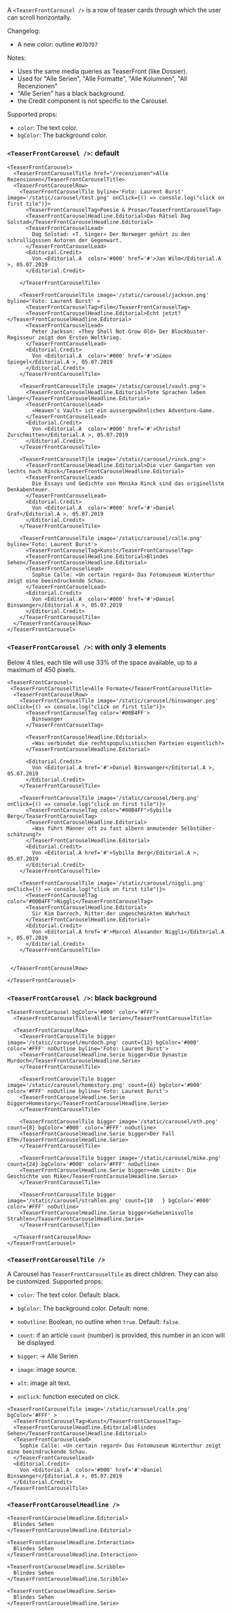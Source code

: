 A `<TeaserFrontCarousel />` is a row of teaser cards through which the user can scroll horizontally.

Changelog:
- A new color: outline `#D7D7D7`

Notes:
- Uses the same media queries as TeaserFront (like Dossier).
- Used for "Alle Serien", "Alle Formatte", "Alle Kolumnen", "All Recenzionen"
- "Alle Serien" has a black background.
- the Credit component is not specific to the Carousel.


Supported props:
- `color`: The text color.
- `bgColor`: The background color.


### `<TeaserFrontCarousel />`: default

```react|responsive
<TeaserFrontCarousel>
  <TeaserFrontCarouselTitle href="/recenzionen">Alle Rezensionen</TeaserFrontCarouselTitle>
  <TeaserFrontCarouselRow>
    <TeaserFrontCarouselTile byline='Foto: Laurent Burst' image='/static/carousel/test.png' onClick={() => console.log("click on first tile")}>
      <TeaserFrontCarouselTag>Poesie & Prosa</TeaserFrontCarouselTag>
      <TeaserFrontCarouselHeadline.Editorial>Das Rätsel Dag Solstad</TeaserFrontCarouselHeadline.Editorial>
      <TeaserFrontCarouselLead>
        Dag Solstad: «T. Singer» Der Norweger gehört zu den schrulligsssen Autoren der Gegenwart.
      </TeaserFrontCarouselLead>
      <Editorial.Credit>
        Von <Editorial.A  color='#000' href='#'>Jan Wilm</Editorial.A >, 05.07.2019
      </Editorial.Credit>

    </TeaserFrontCarouselTile>

    <TeaserFrontCarouselTile image='/static/carousel/jackson.png' byline='Foto: Laurent Burst' >
      <TeaserFrontCarouselTag>Film</TeaserFrontCarouselTag>
      <TeaserFrontCarouselHeadline.Editorial>Echt jetzt?</TeaserFrontCarouselHeadline.Editorial>
      <TeaserFrontCarouselLead>
        Peter Jackson: «They Shall Not Grow Old» Der Blockbuster-Regisseur zeigt den Ersten Weltkrieg.
      </TeaserFrontCarouselLead>
      <Editorial.Credit>
        Von <Editorial.A  color='#000' href='#'>Simon Spiegel</Editorial.A >, 05.07.2019
      </Editorial.Credit>
    </TeaserFrontCarouselTile>

    <TeaserFrontCarouselTile image='/static/carousel/vault.png'>
      <TeaserFrontCarouselHeadline.Editorial>Tote Sprachen leben länger</TeaserFrontCarouselHeadline.Editorial>
      <TeaserFrontCarouselLead>
        «Heaven’s Vault» ist ein aussergewöhnliches Adventure-Game.
      </TeaserFrontCarouselLead>
      <Editorial.Credit>
        Von <Editorial.A  color='#000' href='#'>Christof Zurschmitten</Editorial.A >, 05.07.2019
      </Editorial.Credit>
    </TeaserFrontCarouselTile>

    <TeaserFrontCarouselTile image='/static/carousel/rinck.png'>
      <TeaserFrontCarouselHeadline.Editorial>Die vier Gangarten von lechts nach Rinck</TeaserFrontCarouselHeadline.Editorial>
      <TeaserFrontCarouselLead>
        Die Essays und Gedichte von Monika Rinck sind das originellste Denkabenteuer.
      </TeaserFrontCarouselLead>
      <Editorial.Credit>
        Von <Editorial.A  color='#000' href='#'>Daniel Graf</Editorial.A >, 05.07.2019
      </Editorial.Credit>
    </TeaserFrontCarouselTile>

    <TeaserFrontCarouselTile image='/static/carousel/calle.png' byline='Foto: Laurent Burst'>
      <TeaserFrontCarouselTag>Kunst</TeaserFrontCarouselTag>
      <TeaserFrontCarouselHeadline.Editorial>Blindes Sehen</TeaserFrontCarouselHeadline.Editorial>
      <TeaserFrontCarouselLead>
        Sophie Calle: «Un certain regard» Das Fotomuseum Winterthur zeigt eine beeindruckende Schau.
      </TeaserFrontCarouselLead>
      <Editorial.Credit>
        Von <Editorial.A  color='#000' href='#'>Daniel Binswanger</Editorial.A >, 05.07.2019
      </Editorial.Credit>
    </TeaserFrontCarouselTile>
  </TeaserFrontCarouselRow>
</TeaserFrontCarousel>
```
### `<TeaserFrontCarousel />`: with only 3 elements
Below 4 tiles, each tile will use 33% of the space available, up to a maximum of 450 pixels.

```react
<TeaserFrontCarousel>
 <TeaserFrontCarouselTitle>Alle Formate</TeaserFrontCarouselTitle>
  <TeaserFrontCarouselRow>
    <TeaserFrontCarouselTile image='/static/carousel/binswanger.png' onClick={() => console.log("click on first tile")}>
      <TeaserFrontCarouselTag color='#00B4FF'>
        Binswanger
      </TeaserFrontCarouselTag>

      <TeaserFrontCarouselHeadline.Editorial>
        «Was verbindet die rechtspopulsistischen Parteien eigentlich?»
      </TeaserFrontCarouselHeadline.Editorial>

      <Editorial.Credit>
        Von <Editorial.A href='#'>Daniel Binswanger</Editorial.A >, 05.07.2019
      </Editorial.Credit>
    </TeaserFrontCarouselTile>

    <TeaserFrontCarouselTile image='/static/carousel/berg.png' onClick={() => console.log("click on first tile")}>
      <TeaserFrontCarouselTag color="#00B4FF">Sybille Berg</TeaserFrontCarouselTag>
      <TeaserFrontCarouselHeadline.Editorial>
        «Was führt Männer oft zu fast albern anmutender Selbstüber-schätzung?»
      </TeaserFrontCarouselHeadline.Editorial>
      <Editorial.Credit>
        Von <Editorial.A href='#'>Sybille Berg</Editorial.A >, 05.07.2019
      </Editorial.Credit>
    </TeaserFrontCarouselTile>

    <TeaserFrontCarouselTile image='/static/carousel/niggli.png' onClick={() => console.log("click on first tile")}>
      <TeaserFrontCarouselTag color="#00B4FF">Niggli</TeaserFrontCarouselTag>
      <TeaserFrontCarouselHeadline.Editorial>
        Sir Kim Darroch, Ritter der ungeschminkten Wahrheit
      </TeaserFrontCarouselHeadline.Editorial>
      <Editorial.Credit>
        Von <Editorial.A href='#'>Marcel Alexander Niggli</Editorial.A >, 05.07.2019
      </Editorial.Credit>
    </TeaserFrontCarouselTile>


 </TeaserFrontCarouselRow>

</TeaserFrontCarousel>
```


### `<TeaserFrontCarousel />`: black background

```react|responsive
<TeaserFrontCarousel bgColor='#000' color='#FFF'>
  <TeaserFrontCarouselTitle>Alle Serien</TeaserFrontCarouselTitle>

  <TeaserFrontCarouselRow>
    <TeaserFrontCarouselTile bigger image='/static/carousel/murdoch.png' count={12} bgColor='#000' color='#FFF' noOutline byline='Foto: Laurent Burst'>
    <TeaserFrontCarouselHeadline.Serie bigger>Die Dynastie Murdoch</TeaserFrontCarouselHeadline.Serie>
    </TeaserFrontCarouselTile>

    <TeaserFrontCarouselTile bigger image='/static/carousel/homestory.png' count={6} bgColor='#000' color='#FFF' noOutline byline='Foto: Laurent Burst'>
    <TeaserFrontCarouselHeadline.Serie bigger>Homestory</TeaserFrontCarouselHeadline.Serie>
    </TeaserFrontCarouselTile>

    <TeaserFrontCarouselTile bigger image='/static/carousel/eth.png' count={8} bgColor='#000' color='#FFF' noOutline>
    <TeaserFrontCarouselHeadline.Serie bigger>Der Fall ETH</TeaserFrontCarouselHeadline.Serie>
    </TeaserFrontCarouselTile>

    <TeaserFrontCarouselTile bigger image='/static/carousel/mike.png' count={24} bgColor='#000' color='#FFF' noOutline>
    <TeaserFrontCarouselHeadline.Serie bigger>«Am Limit»: Die Geschichte von Mike</TeaserFrontCarouselHeadline.Serie>
    </TeaserFrontCarouselTile>

    <TeaserFrontCarouselTile bigger image='/static/carousel/strahlen.png' count={10   } bgColor='#000' color='#FFF' noOutline>
    <TeaserFrontCarouselHeadline.Serie bigger>Geheimnisvolle Strahlen</TeaserFrontCarouselHeadline.Serie>
    </TeaserFrontCarouselTile>

  </TeaserFrontCarouselRow>
</TeaserFrontCarousel>
```

### `<TeaserFrontCarouselTile />`

A Carousel has `TeaserFrontCarouselTile` as direct children. They can also be customized.
Supported props:
- `color`: The text color. Default: black.
- `bgColor`: The background color. Default: none.
- `noOutline`: Boolean, no outline when `true`. Default: `false`.
- `count`: if an article `count` (number) is provided, this number in an icon will be displayed.

- `bigger`: -> Alle Serien

- `image`: image source.
- `alt`: image alt text.
- `onClick`: function executed on click.


```react
<TeaserFrontCarouselTile image='/static/carousel/calle.png' bgColor='#FFF' >
  <TeaserFrontCarouselTag>Kunst</TeaserFrontCarouselTag>
  <TeaserFrontCarouselHeadline.Editorial>Blindes Sehen</TeaserFrontCarouselHeadline.Editorial>
  <TeaserFrontCarouselLead>
    Sophie Calle: «Un certain regard» Das Fotomuseum Winterthur zeigt eine beeindruckende Schau.
  </TeaserFrontCarouselLead>
  <Editorial.Credit>
    Von <Editorial.A  color='#000' href='#'>Daniel Binswanger</Editorial.A >, 05.07.2019
  </Editorial.Credit>
</TeaserFrontCarouselTile>
```

### `<TeaserFrontCarouselHeadline />`

```react|span-3
<TeaserFrontCarouselHeadline.Editorial>
  Blindes Sehen
</TeaserFrontCarouselHeadline.Editorial>
```
```react|span-3
<TeaserFrontCarouselHeadline.Interaction>
  Blindes Sehen
</TeaserFrontCarouselHeadline.Interaction>
```
```react|span-3
<TeaserFrontCarouselHeadline.Scribble>
  Blindes Sehen
</TeaserFrontCarouselHeadline.Scribble>
```
```react|span-3
<TeaserFrontCarouselHeadline.Serie>
  Blindes Sehen
</TeaserFrontCarouselHeadline.Serie>
```
